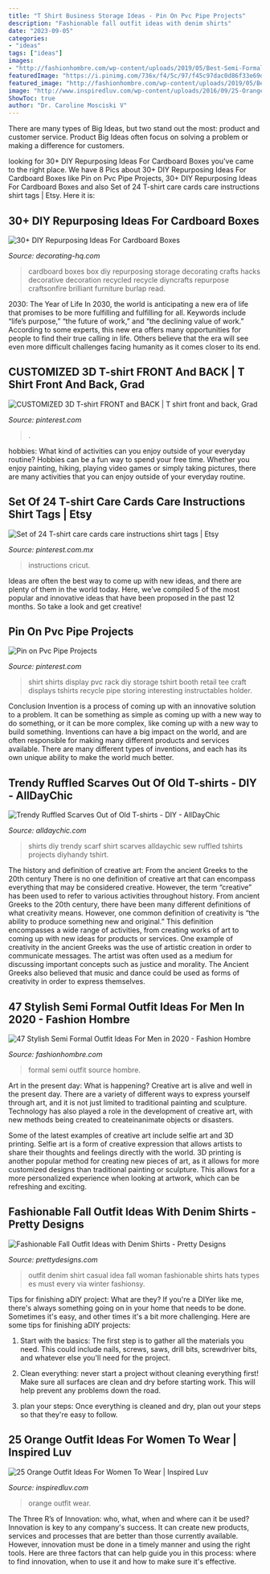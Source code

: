 ```yaml
---
title: "T Shirt Business Storage Ideas - Pin On Pvc Pipe Projects"
description: "Fashionable fall outfit ideas with denim shirts"
date: "2023-09-05"
categories:
- "ideas"
tags: ["ideas"]
images:
- "http://fashionhombre.com/wp-content/uploads/2019/05/Best-Semi-Formal-Outfit-Ideas-For-Men-8.jpg"
featuredImage: "https://i.pinimg.com/736x/f4/5c/97/f45c97dac0d86f33e69dbf4ea4c56c33.jpg"
featured_image: "http://fashionhombre.com/wp-content/uploads/2019/05/Best-Semi-Formal-Outfit-Ideas-For-Men-8.jpg"
image: "http://www.inspiredluv.com/wp-content/uploads/2016/09/25-Orange-outfit-ideas-For-Women.jpg"
ShowToc: true
author: "Dr. Caroline Mosciski V"
---
```



There are many types of Big Ideas, but two stand out the most: product and customer service. Product Big Ideas often focus on solving a problem or making a difference for customers.

	

		
looking for 30+ DIY Repurposing Ideas For Cardboard Boxes you've came to the right place. We have 8 Pics about 30+ DIY Repurposing Ideas For Cardboard Boxes like Pin on Pvc Pipe Projects, 30+ DIY Repurposing Ideas For Cardboard Boxes and also Set of 24 T-shirt care cards care instructions shirt tags | Etsy. Here it is:
		
    
## 30+ DIY Repurposing Ideas For Cardboard Boxes

<img loading=lazy src="http://decorating-hq.com/wp-content/uploads/ideas-cardboard-boxes-17.jpg" onerror="this.onerror=null;this.src='https://tse3.mm.bing.net/th?id=OIP.wr6MwPPc_i_EWVmZbh_-pQHaLH&amp;pid=15.1';" alt="30+ DIY Repurposing Ideas For Cardboard Boxes">

_Source: decorating-hq.com_

>cardboard boxes box diy repurposing storage decorating crafts hacks decorative decoration recycled recycle diyncrafts repurpose craftsonfire brilliant furniture burlap read. 

	

2030: The Year of Life
In 2030, the world is anticipating a new era of life that promises to be more fulfilling and fulfilling for all. Keywords include “life’s purpose,” “the future of work,” and “the declining value of work.” According to some experts, this new era offers many opportunities for people to find their true calling in life. Others believe that the era will see even more difficult challenges facing humanity as it comes closer to its end.

    
## CUSTOMIZED 3D T-shirt FRONT And BACK | T Shirt Front And Back, Grad

<img loading=lazy src="https://i.pinimg.com/736x/ab/5d/59/ab5d5945bd27189562142414af3abef5.jpg" onerror="this.onerror=null;this.src='https://tse4.mm.bing.net/th?id=OIP.bP0sFQl147IjciyO6hMxPgHaLH&amp;pid=15.1';" alt="CUSTOMIZED 3D T-shirt FRONT and BACK | T shirt front and back, Grad">

_Source: pinterest.com_

>. 

	

hobbies: What kind of activities can you enjoy outside of your everyday routine?
Hobbies can be a fun way to spend your free time. Whether you enjoy painting, hiking, playing video games or simply taking pictures, there are many activities that you can enjoy outside of your everyday routine.

    
## Set Of 24 T-shirt Care Cards Care Instructions Shirt Tags | Etsy

<img loading=lazy src="https://i.pinimg.com/736x/ff/89/c1/ff89c17725aa228b1f54e466e669f81f.jpg" onerror="this.onerror=null;this.src='https://tse2.mm.bing.net/th?id=OIP.MKRZNYZdE2csYZwl0yIq-gHaJ3&amp;pid=15.1';" alt="Set of 24 T-shirt care cards care instructions shirt tags | Etsy">

_Source: pinterest.com.mx_

>instructions cricut. 

	

Ideas are often the best way to come up with new ideas, and there are plenty of them in the world today. Here, we’ve compiled 5 of the most popular and innovative ideas that have been proposed in the past 12 months. So take a look and get creative!

    
## Pin On Pvc Pipe Projects

<img loading=lazy src="https://i.pinimg.com/736x/f4/5c/97/f45c97dac0d86f33e69dbf4ea4c56c33.jpg" onerror="this.onerror=null;this.src='https://tse4.mm.bing.net/th?id=OIP.SycxJcbCdfgEtKoEMsxDYAHaFj&amp;pid=15.1';" alt="Pin on Pvc Pipe Projects">

_Source: pinterest.com_

>shirt shirts display pvc rack diy storage tshirt booth retail tee craft displays tshirts recycle pipe storing interesting instructables holder. 

	

Conclusion
Invention is a process of coming up with an innovative solution to a problem. It can be something as simple as coming up with a new way to do something, or it can be more complex, like coming up with a new way to build something. Inventions can have a big impact on the world, and are often responsible for making many different products and services available. There are many different types of inventions, and each has its own unique ability to make the world much better.

    
## Trendy Ruffled Scarves Out Of Old T-shirts - DIY - AllDayChic

<img loading=lazy src="https://alldaychic.com/wp-content/uploads/2015/09/Trendy-Scarf.png" onerror="this.onerror=null;this.src='https://tse4.mm.bing.net/th?id=OIP.4dMNSglA_7JBK-Y1JtfbdAHaM_&amp;pid=15.1';" alt="Trendy Ruffled Scarves Out of Old T-shirts - DIY - AllDayChic">

_Source: alldaychic.com_

>shirts diy trendy scarf shirt scarves alldaychic sew ruffled tshirts projects diyhandy tshirt. 

	

The history and definition of creative art: From the ancient Greeks to the 20th century
There is no one definition of creative art that can encompass everything that may be considered creative. However, the term “creative” has been used to refer to various activities throughout history. From ancient Greeks to the 20th century, there have been many different definitions of what creativity means. However, one common definition of creativity is “the ability to produce something new and original.” This definition encompasses a wide range of activities, from creating works of art to coming up with new ideas for products or services.
One example of creativity in the ancient Greeks was the use of artistic creation in order to communicate messages. The artist was often used as a medium for discussing important concepts such as justice and morality. The Ancient Greeks also believed that music and dance could be used as forms of creativity in order to express themselves.

    
## 47 Stylish Semi Formal Outfit Ideas For Men In 2020 - Fashion Hombre

<img loading=lazy src="http://fashionhombre.com/wp-content/uploads/2019/05/Best-Semi-Formal-Outfit-Ideas-For-Men-8.jpg" onerror="this.onerror=null;this.src='https://tse1.mm.bing.net/th?id=OIP.MtX-L6XDZx657Y6zhBr1kwHaLH&amp;pid=15.1';" alt="47 Stylish Semi Formal Outfit Ideas For Men in 2020 - Fashion Hombre">

_Source: fashionhombre.com_

>formal semi outfit source hombre. 

	

Art in the present day: What is happening?
Creative art is alive and well in the present day. There are a variety of different ways to express yourself through art, and it is not just limited to traditional painting and sculpture. Technology has also played a role in the development of creative art, with new methods being created to createinanimate objects or disasters. 

Some of the latest examples of creative art include selfie art and 3D printing. Selfie art is a form of creative expression that allows artists to share their thoughts and feelings directly with the world. 3D printing is another popular method for creating new pieces of art, as it allows for more customized designs than traditional painting or sculpture. This allows for a more personalized experience when looking at artwork, which can be refreshing and exciting.

    
## Fashionable Fall Outfit Ideas With Denim Shirts - Pretty Designs

<img loading=lazy src="http://www.prettydesigns.com/wp-content/uploads/2014/09/Casual-Outfit-Idea-with-Denim-Shirt.jpg" onerror="this.onerror=null;this.src='https://tse2.mm.bing.net/th?id=OIP.wuqdd3misJZVdg45yWfVkAHaKR&amp;pid=15.1';" alt="Fashionable Fall Outfit Ideas with Denim Shirts - Pretty Designs">

_Source: prettydesigns.com_

>outfit denim shirt casual idea fall woman fashionable shirts hats types es must every via winter fashionsy. 

	

Tips for finishing aDIY project: What are they?
If you're a DIYer like me, there's always something going on in your home that needs to be done. Sometimes it's easy, and other times it's a bit more challenging. Here are some tips for finishing aDIY projects:
1. Start with the basics: The first step is to gather all the materials you need. This could include nails, screws, saws, drill bits, screwdriver bits, and whatever else you'll need for the project.

2. Clean everything: never start a project without cleaning everything first! Make sure all surfaces are clean and dry before starting work. This will help prevent any problems down the road.

3. plan your steps: Once everything is cleaned and dry, plan out your steps so that they're easy to follow.

    
## 25 Orange Outfit Ideas For Women To Wear | Inspired Luv

<img loading=lazy src="http://www.inspiredluv.com/wp-content/uploads/2016/09/25-Orange-outfit-ideas-For-Women.jpg" onerror="this.onerror=null;this.src='https://tse3.mm.bing.net/th?id=OIP.teSfaupjc0wv3QijLH2b7QHaK9&amp;pid=15.1';" alt="25 Orange Outfit Ideas For Women To Wear | Inspired Luv">

_Source: inspiredluv.com_

>orange outfit wear. 

	

The Three R’s of Innovation: who, what, when and where can it be used?
Innovation is key to any company's success. It can create new products, services and processes that are better than those currently available. However, innovation must be done in a timely manner and using the right tools. Here are three factors that can help guide you in this process: where to find innovation, when to use it and how to make sure it's effective.


